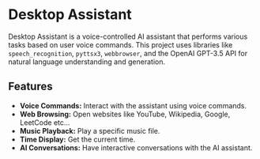 # Desktop Assistant

Desktop Assistant is a voice-controlled AI assistant that performs various tasks based on user voice commands. This project uses libraries like `speech_recognition`, `pyttsx3`, `webbrowser`, and the OpenAI GPT-3.5 API for natural language understanding and generation.

## Features

- **Voice Commands:** Interact with the assistant using voice commands.
- **Web Browsing:** Open websites like YouTube, Wikipedia, Google, LeetCode etc...
- **Music Playback:** Play a specific music file.
- **Time Display:** Get the current time.
- **AI Conversations:** Have interactive conversations with the AI assistant.


